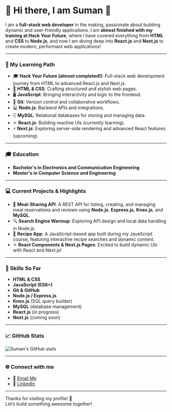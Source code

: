 # 👋 Hi there, I am Suman 👋

I am a **full-stack web developer** in the making, passionate about building dynamic and user-friendly applications. I am **almost finished with my training at Hack Your Future**, where I have covered everything from **HTML** and **CSS** to **Node.js**, and now I am diving deep into **React.js** and **Next.js** to create modern, performant web applications!

---

### 🌱 My Learning Path
- 🎓 **Hack Your Future (almost completed!)**: Full-stack web development journey from HTML to advanced React.js and Next.js.
- 📜 **HTML & CSS**: Crafting structured and stylish web pages.
- 🖥️ **JavaScript**: Bringing interactivity and logic to the frontend.
- 🔧 **Git**: Version control and collaborative workflows.
- 💻 **Node.js**: Backend APIs and integrations.
- 🗄️ **MySQL**: Relational databases for storing and managing data.
- ⚛️ **React.js**: Building reactive UIs (currently learning).
- ⚡ **Next.js**: Exploring server-side rendering and advanced React features (upcoming).

---

### 🎓 Education
- **Bachelor's in Electronics and Communication Engineering**
- **Master's in Computer Science and Engineering**
  
---

### 💻 Current Projects & Highlights
- 🥗 **Meal-Sharing API**: A REST API for listing, creating, and managing meal reservations and reviews using **Node.js**, **Express.js**, **Knex.js**, and **MySQL**.
- 🔍 **Search Engine Warmup**: Exploring API design and local data handling in Node.js.
- 📜 **Recipe App**: A JavaScript-based app built during my JavaScript course, featuring interactive recipe searches and dynamic content.
- ⚛️ **React Components & Next.js Pages**: Excited to build dynamic UIs with React and Next.js!

---

### 🚀 Skills So Far
- **HTML & CSS**
- **JavaScript (ES6+)**
- **Git & GitHub**
- **Node.js / Express.js**
- **Knex.js** (SQL query builder)
- **MySQL** (database management)
- **React.js** (in progress)
- **Next.js** (coming soon)

---

### 📈 GitHub Stats
![Suman's GitHub stats](https://github-readme-stats.vercel.app/api?username=sumankaundinya&show_icons=true&theme=radical)

---

### 🌐 Connect with me
- 📧 [Email Me](mailto:sumankaundinya@gmail.com)
- 💼 [LinkedIn](https://www.linkedin.com)

---

Thanks for visiting my profile! 🚀  
Let’s build something awesome together!
